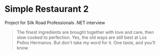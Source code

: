 # Simple Restaurant 2
Project for Silk Road Professionals .NET interview

> The finest ingredients are brought together with love and care, then slow cooked to perfection. Yes, the old ways are still best at Los Pollos Hermanos. But don't take my word for it. One taste, and you'll know.

